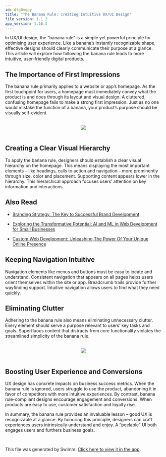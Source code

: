 ```yaml
---
id: dtg8vqpy
title: "The Banana Rule: Creating Intuitive UX/UI Design"
file_version: 1.1.3
app_version: 1.16.4
---
```


In UX/UI design, the “banana rule” is a simple yet powerful principle for optimising user experience. Like a banana’s instantly recognizable shape, effective designs should clearly communicate their purpose at a glance. This article will explore how following the banana rule leads to more intuitive, user-friendly digital products.

## The Importance of First Impressions

The banana rule primarily applies to a website or app’s homepage. As the first touchpoint for users, a homepage must immediately convey what the product is and does through its layout and visual design. A cluttered, confusing homepage fails to make a strong first impression. Just as no one would mistake the function of a banana, your product’s purpose should be visually self-evident.

<br/>

<div align="center"><img src="https://firebasestorage.googleapis.com/v0/b/swimmio-content/o/repositories%2FZ2l0aHViJTNBJTNBcGVhY29jay1ibG9ncyUzQSUzQVBlYWNvY2stSW5kaWE%3D%2F5c8c812a-9e27-4163-bf52-8d67ba4b798a.jpg?alt=media&token=c02bb669-8491-4f52-ab76-e69a080bd4fc" style="width:'100%'"/></div>

<br/>

## Creating a Clear Visual Hierarchy

To apply the banana rule, designers should establish a clear visual hierarchy on the homepage. This means displaying the most important elements – like headings, calls to action and navigation – more prominently through size, color and placement. Supporting content appears lower in the hierarchy. This hierarchical approach focuses users’ attention on key information and interactions.

## Also Read

*   [Branding Strategy: The Key to Successful Brand Development](https://peacockindia.in/branding-strategy/)

*   [Exploring the Transformative Potential: AI and ML in Web Development for Small Businesses​](https://peacockindia.in/exploring-the-transformative-potential-ai-and-ml-in-web-development-for-small-businesses/)

*   [Custom Web Development: Unleashing The Power Of Your Unique Online Presence](https://peacockindia.in/custom-web-development/)

## Keeping Navigation Intuitive

Navigation elements like menus and buttons must be easy to locate and understand. Consistent navigation that appears on all pages helps users orient themselves within the site or app. Breadcrumb trails provide further wayfinding support. Intuitive navigation allows users to find what they need quickly.

## Eliminating Clutter

Adhering to the banana rule also means eliminating unnecessary clutter. Every element should serve a purpose relevant to users’ key tasks and goals. Superfluous content that distracts from core functionality violates the streamlined simplicity of the banana rule.

<br/>

<div align="center"><img src="https://firebasestorage.googleapis.com/v0/b/swimmio-content/o/repositories%2FZ2l0aHViJTNBJTNBcGVhY29jay1ibG9ncyUzQSUzQVBlYWNvY2stSW5kaWE%3D%2F443f8edb-d4c9-4f45-ad2a-a28b6a495d9f.jpg?alt=media&token=3ee27e83-39d2-4121-b363-b2846266382c" style="width:'100%'"/></div>

<br/>

## Boosting User Experience and Conversions

UX design has concrete impacts on business success metrics. When the banana rule is ignored, users struggle to use the product, abandoning it in favor of competitors with more intuitive experiences. By contrast, banana rule-compliant designs encourage engagement and conversions. When products are easy to use, customer satisfaction and loyalty rise.

In summary, the banana rule provides an invaluable lesson – good UX is recognizable at a glance. By honoring this principle, designers can craft experiences users intrinsically understand and enjoy. A “peelable” UI both engages users and furthers business goals.

<br/>

This file was generated by Swimm. [Click here to view it in the app](https://app.swimm.io/repos/Z2l0aHViJTNBJTNBcGVhY29jay1ibG9ncyUzQSUzQVBlYWNvY2stSW5kaWE=/docs/dtg8vqpy).
